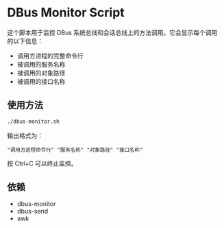 # DBus Monitor Script

这个脚本用于监控 DBus 系统总线和会话总线上的方法调用。它会显示每个调用的以下信息：
- 调用方进程的完整命令行
- 被调用的服务名称
- 被调用的对象路径
- 被调用的接口名称

## 使用方法

```bash
./dbus-monitor.sh
```

输出格式为：
```
"调用方进程命令行" "服务名称" "对象路径" "接口名称"
```

按 Ctrl+C 可以终止监控。

## 依赖
- dbus-monitor
- dbus-send
- awk
